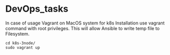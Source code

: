 # DevOps_tasks
In case of usage Vagrant on MacOS system for k8s Installation use vagrant command with root privileges. This will allow Ansible to write temp file to Filesystem.
```
cd k8s-3node/
sudo vagrant up
```
